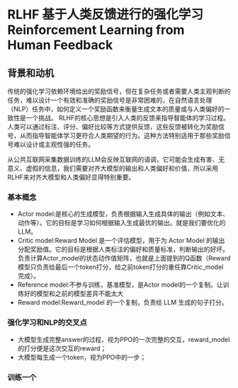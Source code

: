 # RLHF 基于人类反馈进行的强化学习 Reinforcement Learning from Human Feedback

## 背景和动机

传统的强化学习依赖环境给出的奖励信号，但在复杂任务或者需要人类主观判断的任务，难以设计一个有效和准确的奖励信号是非常困难的，在自然语言处理（NLP）任务中，如何定义一个奖励函数来衡量生成文本的质量或与人类偏好的一致性是一个挑战。
RLHF的核心思想是引入人类的反馈来指导智能体的学习过程。人类可以通过标注、评分、偏好比较等方式提供反馈，这些反馈被转化为奖励信号，从而指导智能体学习更符合人类期望的行为。这种方法特别适用于那些奖励信号难以设计或主观性强的任务。

从公共互联网采集数据训练的LLM会反映互联网的语调，它可能会生成有害、无意义、虚假的信息，我们需要对齐大模型的输出和人类偏好和价值，所以采用RLHF来对齐大模型和人类偏好显得特别重要。

### 基本概念

- Actor model:是核心的生成模型，负责根据输入生成具体的输出（例如文本、动作等）。它的目标是学习如何根据输入生成最优的输出。就是我们要优化的 LLM。
- Critic model:Reward Model 是一个评估模型，用于为 Actor Model 的输出分配奖励值。它的目标是根据人类标注的偏好和质量标准，判断输出的好坏。负责计算Actor_model的状态动作值矩阵，也就是上面提到的Q函数（Reward模型只负责给最后一个token打分，给之前token打分的重任靠Critic_model 完成）。
- Reference model:不参与训练，基准模型，是Actor model的一个复制。让训练好的模型和之前的模型差异不能太大
- Reward model:Reward_model 的一个复制，负责给 LLM 生成的句子打分。

### 强化学习和NLP的交叉点

- 大模型生成完整answer的过程，视为PPO的一次完整的交互，reward_model的打分便是这次交互的reward；
- 大模型每生成一个token，视为PPO中的一步；

### 训练一个

